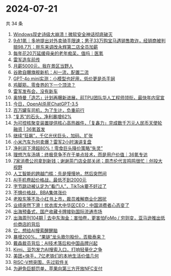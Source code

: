 # 2024-07-21

共 34 条

<!-- BEGIN 36KR -->
<!-- 最后更新时间 2024-07-21 01:01:03 +0800 -->
1. [Windows现史诗级大崩溃！微软安全神话彻底破灭](https://36kr.com/p/2869311241116548)
1. [9点1氪｜多地提出对外卖骑手限速；男子33万购宝马遇销售欺诈，经销商被判赔98.7万；胖东来调改永辉第二店全员加薪](https://36kr.com/p/2869914710741380)
1. [每年花20万延缓母亲的老年痴呆，值吗｜医氪](https://36kr.com/p/2868696812261505)
1. [雷军造车前传](https://36kr.com/p/2870177668731266)
1. [月薪5000元，我在景区当野人](https://36kr.com/p/2869930424013186)
1. [谷歌自曝旗舰新机：AI一流，配置二流](https://36kr.com/p/2869196606314883)
1. [GPT-4o mini实测：小模型也好用，低价更是杀手锏](https://36kr.com/p/2869172823431554)
1. [鸡脚筋，零食界的下一个顶流？](https://36kr.com/p/2870315467545473)
1. [雷军发布会，没有新车](https://36kr.com/p/2869350924505473)
1. [奥特曼「造芯」计划再曝新进展，前TPU团队华人工程师领衔，最快年内官宣](https://36kr.com/p/2870377405518212)
1. [今日，OpenAI杀死ChatGPT-3.5](https://36kr.com/p/2869348728115586)
1. [百万罐车司机，为了生计，负重前行](https://36kr.com/p/2869186512310408)
1. [“复苏”的石头，净利暴增62%](https://36kr.com/p/2867157687753600)
1. [为可控核聚变装置提供核心高热器件，「复鑫力」完成数千万元人民币天使轮融资 | 36氪首发](https://36kr.com/p/2869923443036292)
1. [继续“狂飙”，千亿光伏巨头，加码、扩张](https://36kr.com/p/2862823702157698)
1. [小米汽车为何卖爆？雷军2小时演讲复盘](https://36kr.com/p/2870173586018688)
1. [净利润下滑超80%！零食巨头降价策略“失灵”](https://36kr.com/p/2867125850708361)
1. [理想汽车汤靖：终极竞争不在于单点技术，而是用户价值｜36氪专访](https://36kr.com/p/2853217098992261)
1. [7家消费公司拿到新钱；谢谢茶门店全部关闭；周杰伦代言鸣鸣很忙｜创投大视野](https://36kr.com/p/2870045306343811)
1. [人工智能的跨越门槛：先是慢慢地，然后突然间](https://36kr.com/p/2862835301157508)
1. [AI手机卷起价格战，最低不到2000元](https://36kr.com/p/2870080281940098)
1. [字节跳动被认定为“看门人”，TikTok要不好过了](https://36kr.com/p/2869342423240838)
1. [不惧价格战，BBA集体涨价](https://36kr.com/p/2869126831083648)
1. [老股东等不及小红书上市，裁员难解商业化困扰](https://36kr.com/p/2869217199757699)
1. [业绩突然下滑！优衣库大中华区CEO：中国消费者心态变了](https://36kr.com/p/2869878868840577)
1. [出海预备式，国产收藏卡牌接轨国际流通市场](https://36kr.com/p/2867566531809664)
1. [出海周刊104期 | 去中东淘金：害怕卷，更害怕FoMo / 穷则变，亚马逊推出低价商店的背后](https://36kr.com/p/2869951521149060)
1. [它，想给AI搜索醒醒脑](https://36kr.com/p/2870161506652544)
1. [暴增200%，“果链”龙头歌尔股份，否极泰来？](https://36kr.com/p/2864287196683140)
1. [戴森裁员背后：AI技术落后和中国品牌兴起](https://36kr.com/p/2869890908131456)
1. [Kimi、豆包发力AI搜索入口，打响轻量化之争](https://36kr.com/p/2869354656911489)
1. [美团+快手，7亿老铁们的本地生活价值几何](https://36kr.com/p/2869348688007300)
1. [RISC-V想突围，先过软件关](https://36kr.com/p/2869126895948160)
1. [为避免巨额罚单，苹果向第三方开放NFC支付](https://36kr.com/p/2869341140685191)
<!-- END 36KR -->